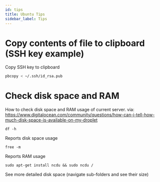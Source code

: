 ```yaml
---
id: tips
title: Ubuntu Tips
sidebar_label: Tips
---
```


# Copy contents of file to clipboard (SSH key example)

Copy SSH key to clipboard

```bash
pbcopy < ~/.ssh/id_rsa.pub
```

# Check disk space and RAM

How to check disk space and RAM usage of current server. via: https://www.digitalocean.com/community/questions/how-can-i-tell-how-much-disk-space-is-available-on-my-droplet

`df -h`

Reports disk space usage

`free -m`

Reports RAM usage

`sudo apt-get install ncdu && sudo ncdu /`

See more detailed disk space (navigate sub-folders and see their size)
